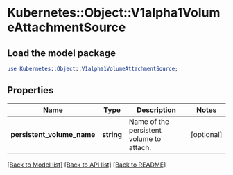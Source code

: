 # Kubernetes::Object::V1alpha1VolumeAttachmentSource

## Load the model package
```perl
use Kubernetes::Object::V1alpha1VolumeAttachmentSource;
```

## Properties
Name | Type | Description | Notes
------------ | ------------- | ------------- | -------------
**persistent_volume_name** | **string** | Name of the persistent volume to attach. | [optional] 

[[Back to Model list]](../README.md#documentation-for-models) [[Back to API list]](../README.md#documentation-for-api-endpoints) [[Back to README]](../README.md)


